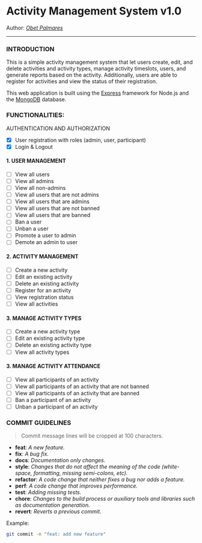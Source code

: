 # Activity Management System v1.0

Author: *[Obet Palmares](https://github.com/devulogi)*

---

### INTRODUCTION

This is a simple activity management system that let users create, edit, and delete activities and
activity types, manage activity timeslots, users, and generate reports based on the activity. Additionally, users are
able to register for activities and view the status of their registration.

This web application is built using the [Express](https://expressjs.com/) framework for Node.js and
the [MongoDB](https://www.mongodb.com/) database.

### FUNCTIONALITIES:

AUTHENTICATION AND AUTHORIZATION

- [x] User registration with roles (admin, user, participant)
- [x] Login & Logout

#### 1. USER MANAGEMENT

- [ ] View all users
- [ ] View all admins
- [ ] View all non-admins
- [ ] View all users that are not admins
- [ ] View all users that are admins
- [ ] View all users that are not banned
- [ ] View all users that are banned
- [ ] Ban a user
- [ ] Unban a user
- [ ] Promote a user to admin
- [ ] Demote an admin to user

#### 2. ACTIVITY MANAGEMENT

- [ ] Create a new activity
- [ ] Edit an existing activity
- [ ] Delete an existing activity
- [ ] Register for an activity
- [ ] View registration status
- [ ] View all activities

#### 3. MANAGE ACTIVITY TYPES

- [ ] Create a new activity type
- [ ] Edit an existing activity type
- [ ] Delete an existing activity type
- [ ] View all activity types

#### 3. MANAGE ACTIVITY ATTENDANCE

- [ ] View all participants of an activity
- [ ] View all participants of an activity that are not banned
- [ ] View all participants of an activity that are banned
- [ ] Ban a participant of an activity
- [ ] Unban a participant of an activity

### COMMIT GUIDELINES

> Commit message lines will be cropped at 100 characters.

- **feat**: *A new feature.*
- **fix**: *A bug fix.*
- **docs**: *Documentation only changes.*
- **style**: *Changes that do not affect the meaning of the code (white-space, formatting, missing semi-colons, etc).*
- **refactor**: *A code change that neither fixes a bug nor adds a feature.*
- **perf**: *A code change that improves performance.*
- **test**: *Adding missing tests.*
- **chore**: *Changes to the build process or auxiliary tools and libraries such as documentation generation.*
- **revert**: *Reverts a previous commit.*

Example:

```bash
git commit -m "feat: add new feature"
```
